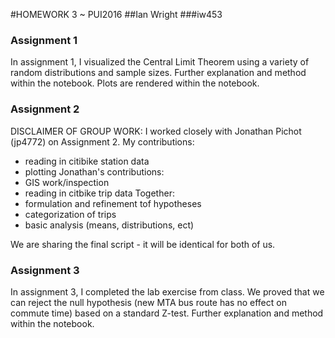 #HOMEWORK 3 ~ PUI2016
##Ian Wright
###iw453

### Assignment 1

In assignment 1, I visualized the Central Limit Theorem using a variety of random distributions and sample sizes. Further explanation and method within the notebook. Plots are rendered within the notebook.

### Assignment 2

DISCLAIMER OF GROUP WORK:
I worked closely with Jonathan Pichot (jp4772) on Assignment 2.
My contributions:
  - reading in citibike station data
  - plotting
Jonathan's contributions:
  - GIS work/inspection
  - reading in citbike trip data
Together:
  - formulation and refinement tof hypotheses
  - categorization of trips
  - basic analysis (means, distributions, ect)

We are sharing the final script - it will be identical for both of us.

### Assignment 3

In assignment 3, I completed the lab exercise from class. We proved that we can reject the null hypothesis (new MTA bus route has no effect on commute time) based on a standard Z-test. Further explanation and method within the notebook.
